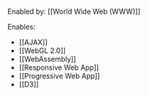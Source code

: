 Enabled by: [[World Wide Web (WWW)]]

Enables:
- [[AJAX]]
- [[WebGL 2.0]]
- [[WebAssembly]]
- [[Responsive Web App]]
- [[Progressive Web App]]
- [[D3]]